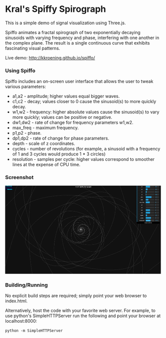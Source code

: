 Kral's Spiffy Spirograph
========================

This is a simple demo of signal visualization using Three.js.

Spiffo animates a fractal spirograph of two exponentially decaying sinusoids with varying frequency and phase, interfering with one another in the complex plane. The result is a single continuous curve that exhibits fascinating visual patterns.

Live demo: http://kkroening.github.io/spiffo/

### Using Spiffo
Spiffo includes an on-screen user interface that allows the user to tweak various parameters:
- a1,a2 - amplitude; higher values equal bigger waves.
- c1,c2 - decay; values closer to 0 cause the sinusoid(s) to more quickly decay.
- w1,w2 - frequency: higher absolute values cause the sinusoid(s) to vary more quickly; values can be positive or negative.
- dw1,dw2 - rate of change for frequency parameters w1,w2.
- max\_freq - maximum frequency.
- p1,p2 - phase.
- dp1,dp2 - rate of change for phase parameters.
- depth - scale of z coordinates.
- cycles - number of revolutions (for example, a sinusoid with a frequency of 1 and 3 cycles would produce 1 * 3 circles)
- resolution - samples per cycle: higher values correspond to smoother lines at the expense of CPU time.

### Screenshot
![Screenshot](https://raw.githubusercontent.com/kkroening/spiffo/master/screenshot.png)

### Building/Running
No explicit build steps are required; simply point your web browser to index.html.

Alternatively, host the code with your favorite web server. For example, to use python's SimpleHTTPServer run the following and point your browser at localhost:8000:

```
python -m SimpleHTTPServer
```

